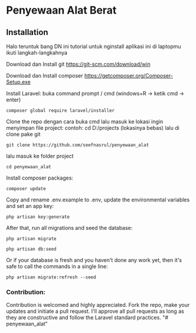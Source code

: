 # Penyewaan Alat Berat

## Installation


Halo teruntuk bang DN ini tutorial untuk nginstall aplikasi ini di laptopmu
ikuti langkah-langkahnya

Download dan Install git
https://git-scm.com/download/win

Download dan Install composer
https://getcomposer.org/Composer-Setup.exe


Install Laravel:
buka command prompt / cmd (windows+R -> ketik cmd -> enter)
```shell
composer global require laravel/installer
```

Clone the repo dengan cara buka cmd lalu masuk ke lokasi ingin menyimpan file project:
contoh: cd D:/projects (lokasinya bebas)
lalu di clone pake git
```shell
git clone https://github.com/seefnasrul/penyewaan_alat
```

lalu masuk ke folder project
```shell
cd penyewaan_alat
```

Install composer packages:
```shell
composer update
```

Copy and rename .env.example to .env, update the environmental variables and set an app key:
```shell
php artisan key:generate
```

After that, run all migrations and seed the database:
```shell
php artisan migrate
```
```shell
php artisan db:seed
```

Or if your database is fresh and you haven't done any work yet, then it's safe to call the commands in a single line:
```shell
php artisan migrate:refresh --seed
```



### Contribution:
Contribution is welcomed and highly appreciated. Fork the repo, make your updates and initiate a pull request. I'll approve all pull requests as long as they are constructive and follow the Laravel standard practices.
"# penyewaan_alat" 

